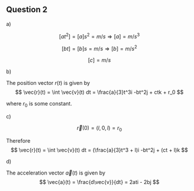 ## Question 2

a) 

$$
[a t^2] = [a] s^2 = m/s \Rightarrow [a] = m/s^3
$$

$$
[b t] = [b] s = m/s \Rightarrow [b] = m/s^2
$$

$$
[c] = m/s
$$

b)

The position vector $r(t)$ is given by
$$
\vec{r}(t) = \int \vec{v}(t) dt = \frac{a}{3}t^3i -bt^2j + ctk + r_0
$$

where $r_0$ is some constant.

c)

$$
\vec{r}(0) = (l, 0, l) = r_0
$$

Therefore
$$
\vec{r}(t) = \int \vec{v}(t) dt = (\frac{a}{3}t^3 + l)i -bt^2j + (ct + l)k
$$

d)

The acceleration vector $\vec{a}(t)$ is given by
$$
\vec{a}(t) = \frac{d\vec{v}}{dt} = 2ati - 2bj
$$